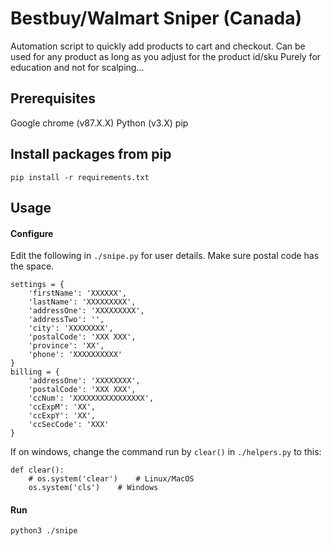 # Bestbuy/Walmart Sniper (Canada)
Automation script to quickly add products to cart and checkout. Can be used for any product as long as you adjust for the product id/sku
Purely for education and not for scalping...

## Prerequisites
   Google chrome (v87.X.X)
   Python (v3.X)
   pip

## Install packages from pip
   `pip install -r requirements.txt`

## Usage
#### Configure
Edit the following in `./snipe.py` for user details. Make sure postal code has the space.
```
settings = {
    'firstName': 'XXXXXX',
    'lastName': 'XXXXXXXXX',
    'addressOne': 'XXXXXXXXX',
    'addressTwo': '',
    'city': 'XXXXXXXX',
    'postalCode': 'XXX XXX',
    'province': 'XX',
    'phone': 'XXXXXXXXXX'
}
billing = {
    'addressOne': 'XXXXXXXX',
    'postalCode': 'XXX XXX',
    'ccNum': 'XXXXXXXXXXXXXXXX',
    'ccExpM': 'XX',
    'ccExpY': 'XX',
    'ccSecCode': 'XXX'
}
```

If on windows, change the command run by `clear()` in `./helpers.py` to this:
```
def clear():
    # os.system('clear')    # Linux/MacOS
    os.system('cls')    # Windows
```

#### Run
   `python3 ./snipe`
